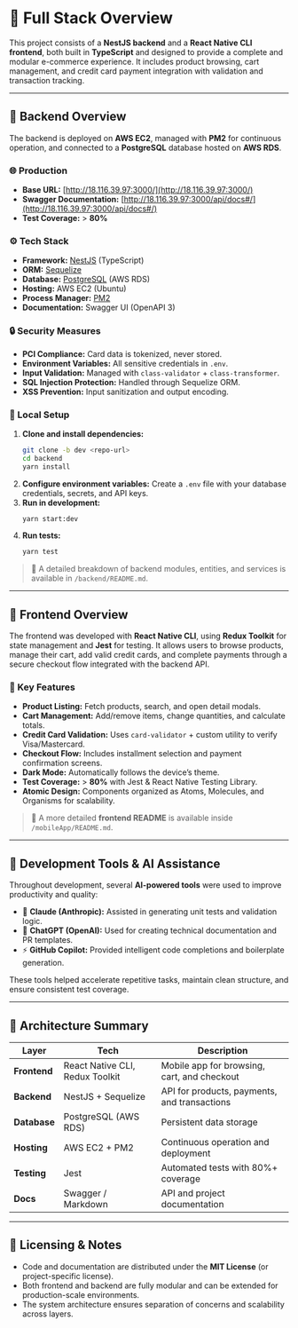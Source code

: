 # 🧩 Full Stack Overview

This project consists of a **NestJS backend** and a **React Native CLI frontend**, both built in **TypeScript** and designed to provide a complete and modular e-commerce experience.
It includes product browsing, cart management, and credit card payment integration with validation and transaction tracking.

---

## 🚀 Backend Overview

The backend is deployed on **AWS EC2**, managed with **PM2** for continuous operation, and connected to a **PostgreSQL** database hosted on **AWS RDS**.

### 🌐 Production
- **Base URL:** [http://18.116.39.97:3000/](http://18.116.39.97:3000/)
- **Swagger Documentation:** [http://18.116.39.97:3000/api/docs#/](http://18.116.39.97:3000/api/docs#/)
- **Test Coverage:** > **80%**

### ⚙️ Tech Stack
- **Framework:** [NestJS](https://nestjs.com/) (TypeScript)
- **ORM:** [Sequelize](https://sequelize.org/)
- **Database:** [PostgreSQL](https://www.postgresql.org/) (AWS RDS)
- **Hosting:** AWS EC2 (Ubuntu)
- **Process Manager:** [PM2](https://pm2.keymetrics.io/)
- **Documentation:** Swagger UI (OpenAPI 3)

### 🔒 Security Measures
- **PCI Compliance:** Card data is tokenized, never stored.
- **Environment Variables:** All sensitive credentials in `.env`.
- **Input Validation:** Managed with `class-validator` + `class-transformer`.
- **SQL Injection Protection:** Handled through Sequelize ORM.
- **XSS Prevention:** Input sanitization and output encoding.

### 🧰 Local Setup
1. **Clone and install dependencies:**
   ```bash
   git clone -b dev <repo-url>
   cd backend
   yarn install
   ```
2. **Configure environment variables:**
   Create a `.env` file with your database credentials, secrets, and API keys.
3. **Run in development:**
   ```bash
   yarn start:dev
   ```
4. **Run tests:**
   ```bash
   yarn test
   ```

> 📄 A detailed breakdown of backend modules, entities, and services is available in `/backend/README.md`.

---

## 📱 Frontend Overview

The frontend was developed with **React Native CLI**, using **Redux Toolkit** for state management and **Jest** for testing.
It allows users to browse products, manage their cart, add valid credit cards, and complete payments through a secure checkout flow integrated with the backend API.

### 🧠 Key Features
- **Product Listing:** Fetch products, search, and open detail modals.
- **Cart Management:** Add/remove items, change quantities, and calculate totals.
- **Credit Card Validation:** Uses `card-validator` + custom utility to verify Visa/Mastercard.
- **Checkout Flow:** Includes installment selection and payment confirmation screens.
- **Dark Mode:** Automatically follows the device’s theme.
- **Test Coverage:** > **80%** with Jest & React Native Testing Library.
- **Atomic Design:** Components organized as Atoms, Molecules, and Organisms for scalability.

> 🔎 A more detailed **frontend README** is available inside `/mobileApp/README.md`.

---

## 🧰 Development Tools & AI Assistance

Throughout development, several **AI-powered tools** were used to improve productivity and quality:

- 🤖 **Claude (Anthropic):** Assisted in generating unit tests and validation logic.
- 💬 **ChatGPT (OpenAI):** Used for creating technical documentation and PR templates.
- ⚡ **GitHub Copilot:** Provided intelligent code completions and boilerplate generation.

These tools helped accelerate repetitive tasks, maintain clean structure, and ensure consistent test coverage.

---

## 🧩 Architecture Summary

| Layer | Tech | Description |
|-------|------|-------------|
| **Frontend** | React Native CLI, Redux Toolkit | Mobile app for browsing, cart, and checkout |
| **Backend** | NestJS + Sequelize | API for products, payments, and transactions |
| **Database** | PostgreSQL (AWS RDS) | Persistent data storage |
| **Hosting** | AWS EC2 + PM2 | Continuous operation and deployment |
| **Testing** | Jest | Automated tests with 80%+ coverage |
| **Docs** | Swagger / Markdown | API and project documentation |

---

## 📄 Licensing & Notes

- Code and documentation are distributed under the **MIT License** (or project-specific license).
- Both frontend and backend are fully modular and can be extended for production-scale environments.
- The system architecture ensures separation of concerns and scalability across layers.
